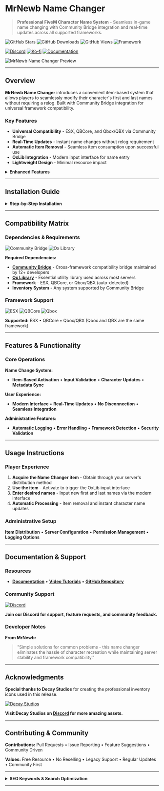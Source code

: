 # MrNewb Name Changer

> **Professional FiveM Character Name System** - Seamless in-game name changing with Community Bridge integration and real-time updates across all supported frameworks.

![GitHub Stars](https://img.shields.io/github/stars/MrNewb/MrNewbNameChanger?style=for-the-badge&color=FFD700) ![GitHub Downloads](https://img.shields.io/github/downloads/MrNewb/MrNewbNameChanger/total?style=for-the-badge&color=00FF00) ![GitHub Views](https://img.shields.io/badge/Views-1.8K+-purple?style=for-the-badge&logo=github) ![Framework](https://img.shields.io/badge/Framework-ESX%20%7C%20QBCore%20%7C%20Qbox-blue?style=for-the-badge)

[![Discord](https://img.shields.io/discord/1204398264812830720?label=Discord&logo=discord&color=7289DA&style=for-the-badge)](https://discord.gg/mrnewbscripts) [![Ko-fi](https://img.shields.io/badge/Support-Ko--fi-FF5E5B?style=for-the-badge&logo=ko-fi)](https://ko-fi.com/R5R76BIM9) [![Documentation](https://img.shields.io/badge/Docs-GitBook-blue?style=for-the-badge&logo=gitbook)](https://mrnewbs-scrips.gitbook.io/guide)

![MrNewb Name Changer Preview](https://i.imgur.com/a6n1J4u.png)

---

## Overview

**MrNewb Name Changer** introduces a convenient item-based system that allows players to seamlessly modify their character's first and last names without requiring a relog. Built with Community Bridge integration for universal framework compatibility.

### Key Features

- **Universal Compatibility** - ESX, QBCore, and Qbox/QBX via Community Bridge
- **Real-Time Updates** - Instant name changes without relog requirement
- **Automatic Item Removal** - Seamless item consumption upon successful use
- **OxLib Integration** - Modern input interface for name entry
- **Lightweight Design** - Minimal resource impact

<details>
<summary><strong>Enhanced Features</strong></summary>

**Character Management:**
- **First Name Updates** • **Last Name Updates** • **Instant Metadata Sync** • **Character Info Updates**

**User Experience:**
- **Modern Input Interface** • **No Relog Required** • **Automatic Validation** • **Error Handling**

</details>

---

## Installation Guide

<details>
<summary><strong>Step-by-Step Installation</strong></summary>

### Prerequisites
- **Community Bridge** (install first) • **Ox Library** • **Framework** (auto-detected) • **Inventory System**

### Quick Setup
1. Extract to `resources` folder
2. Add `ensure MrNewbNameChanger` to `server.cfg`
3. Configure the item in your inventory system
4. Restart server

### Item Configuration
**QBCore Example:**
```lua
['name_changer'] = {
    ['name'] = 'name_changer',
    ['label'] = 'Name Changer',
    ['weight'] = 100,
    ['type'] = 'item',
    ['image'] = 'name_changer.png',
    ['unique'] = false,
    ['useable'] = true,
    ['shouldClose'] = true,
    ['combinable'] = nil,
    ['description'] = 'Change your character name'
}
```

For detailed configuration guides, visit our complete documentation.

</details>

---

## Compatibility Matrix

### Dependencies & Requirements
![Community Bridge](https://img.shields.io/badge/Requires-Community_Bridge-critical?style=for-the-badge&logo=bridge&logoColor=white) ![Ox Library](https://img.shields.io/badge/Requires-ox__lib-orange?style=for-the-badge&logo=library&logoColor=white)

**Required Dependencies:**
- **[Community Bridge](https://github.com/The-Order-Of-The-Sacred-Framework/community_bridge)** - Cross-framework compatibility bridge maintained by 12+ developers
- **[Ox Library](https://github.com/overextended/ox_lib)** - Essential utility library used across most servers
- **Framework** - ESX, QBCore, or Qbox/QBX (auto-detected)
- **Inventory System** - Any system supported by Community Bridge

### Framework Support
![ESX](https://img.shields.io/badge/ESX-✅_Compatible-green?style=flat-square) ![QBCore](https://img.shields.io/badge/QBCore-✅_Compatible-green?style=flat-square) ![Qbox](https://img.shields.io/badge/Qbox/QBX-✅_Compatible-green?style=flat-square)

**Supported:** ESX • QBCore • Qbox/QBX (Qbox and QBX are the same framework)

---

## Features & Functionality

### Core Operations
**Name Change System:**
- **Item-Based Activation** • **Input Validation** • **Character Updates** • **Metadata Sync**

**User Experience:**
- **Modern Interface** • **Real-Time Updates** • **No Disconnection** • **Seamless Integration**

**Administrative Features:**
- **Automatic Logging** • **Error Handling** • **Framework Detection** • **Security Validation**

---

## Usage Instructions

### Player Experience
1. **Acquire the Name Changer item** - Obtain through your server's distribution method
2. **Use the item** - Activate to trigger the OxLib input interface
3. **Enter desired names** - Input new first and last names via the modern interface
4. **Automatic Processing** - Item removal and instant character name updates

### Administrative Setup
**Item Distribution** • **Server Configuration** • **Permission Management** • **Logging Options**

---

## Documentation & Support

### Resources
- **[Documentation](https://mrnewbs-scrips.gitbook.io/guide)** • **[Video Tutorials](https://www.youtube.com/@mrnewb2819)** • **[GitHub Repository](https://github.com/MrNewb/MrNewbNameChanger)**

### Community Support
[![Discord](https://discordapp.com/api/guilds/1204398264812830720/widget.png?style=banner2)](https://discord.gg/mrnewbscripts)

**Join our Discord for support, feature requests, and community feedback.**

### Developer Notes
**From MrNewb:**
> "Simple solutions for common problems - this name changer eliminates the hassle of character recreation while maintaining server stability and framework compatibility."

---

## Acknowledgments

**Special thanks to Decay Studios** for creating the professional inventory icons used in this release.

[![Decay Studios](https://i.imgur.com/a6n1J4u.png)](https://discord.gg/yDXZwZPjdN)

**Visit Decay Studios on [Discord](https://discord.gg/yDXZwZPjdN) for more amazing assets.**

---

## Contributing & Community

**Contributions:** Pull Requests • Issue Reporting • Feature Suggestions • Community Driven

**Values:** Free Resource • No Reselling • Legacy Support • Regular Updates • Community First

---

<details>
<summary><strong>SEO Keywords & Search Optimization</strong></summary>

**FiveM Scripts:** FiveM scripts • FiveM resources • FiveM development • FiveM server scripts • Custom FiveM scripts • Professional FiveM scripts • FiveM script developer • FiveM lua scripts • Best FiveM scripts • Free FiveM scripts • Quality FiveM scripts • Name changer scripts

**Character Management:** FiveM name changer • Character name change • Player name system • FiveM character management • Name update script • Character customization • Player identity • Character modification

**Framework Compatibility:** ESX scripts • QBCore scripts • Qbox scripts • QBX scripts • QB-Core resources • Multi-framework scripts • ESX resources • QBCore resources • Framework compatibility • Universal FiveM scripts • Cross-framework development • ESX QBCore Qbox compatibility

**User Experience:** No relog required • Real-time updates • Seamless integration • Modern interface • OxLib integration • User-friendly scripts • Quality of life • Player convenience

**Free Resources:** Free FiveM scripts • Open source FiveM • Community FiveM scripts • No escrow FiveM • Unencrypted scripts • Community resources • Free roleplay scripts • Open source roleplay • Community driven development

**Roleplay Enhancement:** GTA V roleplay • GTA RP scripts • Roleplay server scripts • RP server resources • Immersive roleplay • Professional roleplay scripts • Roleplay enhancement tools • Character roleplay • Identity management

**Technical Features:** Lua programming • Lua scripting • FiveM development • Lightweight scripts • Performance optimization • Community Bridge integration • Ox Library integration • Modern framework support • Item-based systems

**Search Tags:** `fivem-scripts` `name-changer` `character-management` `esx-scripts` `qbcore-scripts` `qbox-scripts` `qbx-scripts` `player-identity` `character-customization` `no-relog` `real-time-updates` `free-fivem` `lua-programming` `gta5-roleplay` `roleplay-scripts` `oxlib-integration` `community-bridge` `item-based` `professional-scripts` `open-source` `multi-framework` `qb-core` `qbox` `qbx` `free` `script` `mrnewb` `community_bridge`

</details>

---
